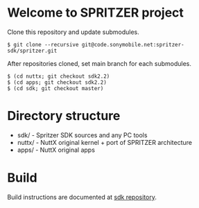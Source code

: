 # Welcome to SPRITZER project

Clone this repository and update submodules.

```
$ git clone --recursive git@code.sonymobile.net:spritzer-sdk/spritzer.git
```

After repositories cloned, set main branch for each submodules.

```
$ (cd nuttx; git checkout sdk2.2)
$ (cd apps; git checkout sdk2.2)
$ (cd sdk; git checkout master)
```

# Directory structure

- sdk/   - Spritzer SDK sources and any PC tools
- nuttx/ - NuttX original kernel + port of SPRITZER architecture
- apps/  - NuttX original apps

# Build

Build instructions are documented at [sdk repository](http://code.sonymobile.net/spritzer-sdk/sdk).
